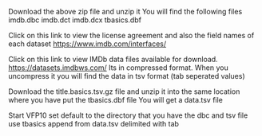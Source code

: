 

Download the above zip file and unzip it
You will find the following files
imdb.dbc
imdb.dct
imdb.dcx
tbasics.dbf

Click on this link to view the license agreement and also the field names of each dataset
https://www.imdb.com/interfaces/

Click on this link to view IMDb data files available for download.
https://datasets.imdbws.com/
Its in compressed format. When you uncompress it you will find the data in tsv format (tab seperated values)

Download the title.basics.tsv.gz  file and unzip it into the same location where you have put the tbasics.dbf file
You will get a data.tsv file

Start VFP10
set default to the directory that you have the dbc and tsv file
use tbasics
append from data.tsv delimited with tab









